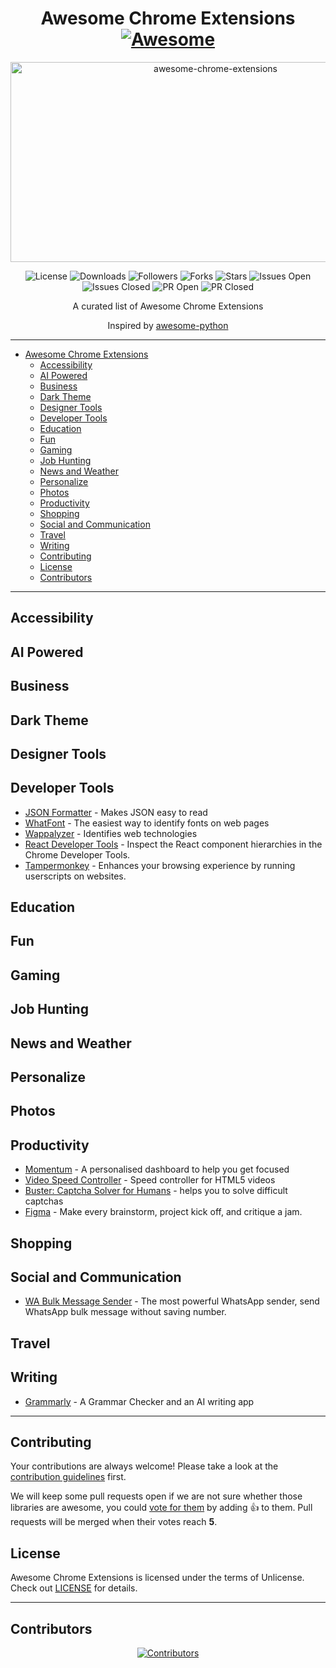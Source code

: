 <!-- markdownlint-configure-file {
  "MD013": {
    "code_blocks": false,
    "tables": false
  },
  "MD033": false,
  "MD041": false
} -->

<div align = "center">

# Awesome Chrome Extensions [![Awesome](https://cdn.rawgit.com/sindresorhus/awesome/d7305f38d29fed78fa85652e3a63e154dd8e8829/media/badge.svg)](https://github.com/sindresorhus/awesome)

<img src="https://socialify.git.ci/Miniato-Office/awesome-chrome-extensions/image?description=1&font=Source%20Code%20Pro&forks=1&issues=1&language=1&name=1&owner=1&pattern=Solid&pulls=1&stargazers=1&theme=Auto" alt="awesome-chrome-extensions" width="640" height="320" />

![License](https://img.shields.io/github/license/Miniato-Office/awesome-chrome-extensions.svg?style=for-the-badge&logo=unlicense&logoColor=white)
![Downloads](https://img.shields.io/github/downloads/Miniato-Office/awesome-chrome-extensions/total.svg?style=for-the-badge&logo=githubsponsors&logoColor=white)
![Followers](https://img.shields.io/github/followers/Miniato-Office.svg?style=for-the-badge&label=Follow&maxAge=2592000&logo=github&logoColor=white)
![Forks](https://img.shields.io/github/forks/Miniato-Office/awesome-chrome-extensions.svg?style=for-the-badge&logo=justeat&logoColor=white)
![Stars](https://img.shields.io/github/stars/Miniato-Office/awesome-chrome-extensions.svg?style=for-the-badge&logo=coveralls&logoColor=white)
![Issues Open](https://img.shields.io/github/issues/Miniato-Office/awesome-chrome-extensions.svg?style=for-the-badge&logo=jabber&logoColor=white)
![Issues Closed](https://img.shields.io/github/issues-closed/Miniato-Office/awesome-chrome-extensions.svg?style=for-the-badge&logo=hackthebox&logoColor=white)
![PR Open](https://img.shields.io/github/issues-pr/Miniato-Office/awesome-chrome-extensions.svg?style=for-the-badge&logo=eclipseche&logoColor=white)
![PR Closed](https://img.shields.io/github/issues-pr-closed/Miniato-Office/awesome-chrome-extensions.svg?style=for-the-badge&logo=dynatrace&logoColor=white)

A curated list of Awesome Chrome Extensions

Inspired by [awesome-python](https://github.com/vinta/awesome-python)
</div>

---

- [Awesome Chrome Extensions ](#awesome-chrome-extensions-)
  - [Accessibility](#accessibility)
  - [AI Powered](#ai-powered)
  - [Business](#business)
  - [Dark Theme](#dark-theme)
  - [Designer Tools](#designer-tools)
  - [Developer Tools](#developer-tools)
  - [Education](#education)
  - [Fun](#fun)
  - [Gaming](#gaming)
  - [Job Hunting](#job-hunting)
  - [News and Weather](#news-and-weather)
  - [Personalize](#personalize)
  - [Photos](#photos)
  - [Productivity](#productivity)
  - [Shopping](#shopping)
  - [Social and Communication](#social-and-communication)
  - [Travel](#travel)
  - [Writing](#writing)
  - [Contributing](#contributing)
  - [License](#license)
  - [Contributors](#contributors)
  
---
## Accessibility
## AI Powered
## Business
## Dark Theme
## Designer Tools
## Developer Tools
* [JSON Formatter](https://chrome.google.com/webstore/detail/json-formatter/bcjindcccaagfpapjjmafapmmgkkhgoa?hl=en) - Makes JSON easy to read
* [WhatFont](https://chrome.google.com/webstore/detail/whatfont/jabopobgcpjmedljpbcaablpmlmfcogm) - The easiest way to identify fonts on web pages
* [Wappalyzer](https://chrome.google.com/webstore/detail/wappalyzer-technology-pro/gppongmhjkpfnbhagpmjfkannfbllamg) - Identifies web technologies
* [React Developer Tools](https://chrome.google.com/webstore/detail/react-developer-tools/fmkadmapgofadopljbjfkapdkoienihi) - Inspect the React component hierarchies in the Chrome Developer Tools.
* [Tampermonkey](https://chrome.google.com/webstore/detail/tampermonkey/dhdgffkkebhmkfjojejmpbldmpobfkfo) - Enhances your browsing experience by running userscripts on websites.
## Education
## Fun
## Gaming
## Job Hunting
## News and Weather
## Personalize
## Photos
## Productivity
* [Momentum](https://chrome.google.com/webstore/detail/momentum/laookkfknpbbblfpciffpaejjkokdgca?hl=en) - A personalised dashboard to help you get focused
* [Video Speed Controller](https://chrome.google.com/webstore/detail/video-speed-controller-vi/gaiceihehajjahakcglkhmdbbdclbnlf?hl=en) - Speed controller for HTML5 videos
* [Buster: Captcha Solver for Humans](https://chrome.google.com/webstore/detail/buster-captcha-solver-for/mpbjkejclgfgadiemmefgebjfooflfhl) - helps you to solve difficult captchas
* [Figma](https://chrome.google.com/webstore/detail/figma/fkmaohpngenfoccdgceedjkfhkdcohmg) - Make every brainstorm, project kick off, and critique a jam.
## Shopping
## Social and Communication
* [WA Bulk Message Sender](https://chrome.google.com/webstore/detail/wa-bulk-message-sender/fhkimgpddcmnleeaicdjggpedegolbkb) - The most powerful WhatsApp sender, send WhatsApp bulk message without saving number.
## Travel
## Writing
* [Grammarly](https://chrome.google.com/webstore/detail/grammarly-grammar-checker/kbfnbcaeplbcioakkpcpgfkobkghlhen?hl=en) - A Grammar Checker and an AI writing app
---
## Contributing

Your contributions are always welcome! Please take a look at the [contribution guidelines](https://github.com/Miniato-Office/awesome-chrome-extensions/blob/master/CONTRIBUTING.md) first.

We will keep some pull requests open if we are not sure whether those libraries are awesome, you could [vote for them](https://github.com/Miniato-Office/awesome-chrome-extensions/pulls) by adding :+1: to them. Pull requests will be merged when their votes reach **5**.

## License

Awesome Chrome Extensions is licensed under the terms of Unlicense. Check out [LICENSE](https://github.com/Miniato-Office/awesome-chrome-extensions/blob/main/LICENSE) for details.

---
## Contributors
<div align="center">
  <a href="https://github.com/Miniato-Office/awesome-chrome-extensions/graphs/contributors">
    <img src="https://contrib.rocks/image?repo=Miniato-Office/awesome-chrome-extensions" alt="Contributors" />
  </a>
</div>

  
